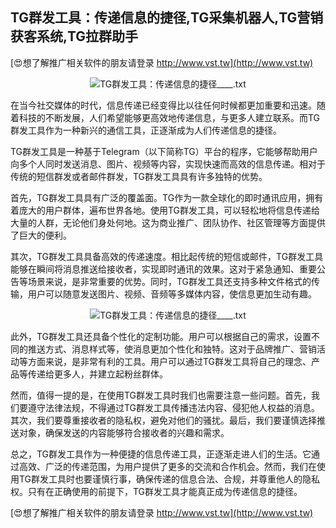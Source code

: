 ## **TG群发工具：传递信息的捷径,TG采集机器人,TG营销获客系统,TG拉群助手**

[😍想了解推广相关软件的朋友请登录 http://www.vst.tw](http://www.vst.tw)

 <center><img src="https://vst.tw/MP4/tuiguang/png/8.png" alt="TG群发工具：传递信息的捷径____.txt"></center>

在当今社交媒体的时代，信息传递已经变得比以往任何时候都更加重要和迅速。随着科技的不断发展，人们希望能够更高效地传递信息，与更多人建立联系。而TG群发工具作为一种新兴的通信工具，正逐渐成为人们传递信息的捷径。

TG群发工具是一种基于Telegram（以下简称TG）平台的程序，它能够帮助用户向多个人同时发送消息、图片、视频等内容，实现快速而高效的信息传递。相对于传统的短信群发或者邮件群发，TG群发工具具有许多独特的优势。

首先，TG群发工具具有广泛的覆盖面。TG作为一款全球化的即时通讯应用，拥有着庞大的用户群体，遍布世界各地。使用TG群发工具，可以轻松地将信息传递给大量的人群，无论他们身处何地。这为商业推广、团队协作、社区管理等方面提供了巨大的便利。

其次，TG群发工具具备高效的传递速度。相比起传统的短信或邮件，TG群发工具能够在瞬间将消息推送给接收者，实现即时通讯的效果。这对于紧急通知、重要公告等场景来说，是非常重要的优势。同时，TG群发工具还支持多种文件格式的传输，用户可以随意发送图片、视频、音频等多媒体内容，使信息更加生动有趣。

 <center><img src="https://vst.tw/MP4/tuiguang/png/2.png" alt="TG群发工具：传递信息的捷径____.txt"></center>

此外，TG群发工具还具备个性化的定制功能。用户可以根据自己的需求，设置不同的推送方式、消息样式等，使消息更加个性化和独特。这对于品牌推广、营销活动等方面来说，是非常有利的工具。用户可以通过TG群发工具将自己的理念、产品等传递给更多人，并建立起粉丝群体。

然而，值得一提的是，在使用TG群发工具时我们也需要注意一些问题。首先，我们要遵守法律法规，不得通过TG群发工具传播违法内容、侵犯他人权益的消息。其次，我们要尊重接收者的隐私权，避免对他们的骚扰。最后，我们要谨慎选择推送对象，确保发送的内容能够符合接收者的兴趣和需求。

总之，TG群发工具作为一种便捷的信息传递工具，正逐渐走进人们的生活。它通过高效、广泛的传递范围，为用户提供了更多的交流和合作机会。然而，我们在使用TG群发工具时也要谨慎行事，确保传递的信息合法、合规，并尊重他人的隐私权。只有在正确使用的前提下，TG群发工具才能真正成为传递信息的捷径。

[😍想了解推广相关软件的朋友请登录 http://www.vst.tw](http://www.vst.tw)



